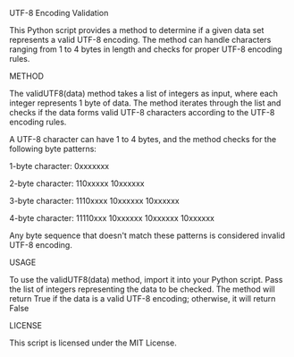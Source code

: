UTF-8 Encoding Validation

This Python script provides a method to determine if a given data set represents a valid UTF-8 encoding. The method can handle characters ranging from 1 to 4 bytes in length and checks for proper UTF-8 encoding rules.

METHOD

The validUTF8(data) method takes a list of integers as input, where each integer represents 1 byte of data. The method iterates through the list and checks if the data forms valid UTF-8 characters according to the UTF-8 encoding rules.

A UTF-8 character can have 1 to 4 bytes, and the method checks for the following byte patterns:

1-byte character: 0xxxxxxx

2-byte character: 110xxxxx 10xxxxxx

3-byte character: 1110xxxx 10xxxxxx 10xxxxxx

4-byte character: 11110xxx 10xxxxxx 10xxxxxx 10xxxxxx

Any byte sequence that doesn't match these patterns is considered invalid UTF-8 encoding.

USAGE

To use the validUTF8(data) method, import it into your Python script. Pass the list of integers representing the data to be checked. The method will return True if the data is a valid UTF-8 encoding; otherwise, it will return False

LICENSE

This script is licensed under the MIT License.
